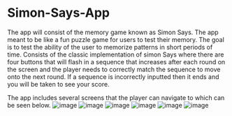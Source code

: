 # Simon-Says-App
The app will consist of the memory game known as Simon Says. The app meant to be like a fun
puzzle game for users to test their memory. The goal is to test the ability of the user to memorize
patterns in short periods of time. Consists of the classic implementation of simon Says where there are four
buttons that will flash in a sequence that increases after each round on the screen and the player needs to correctly match 
the sequence to move onto the next round. If a sequence is incorrectly inputted then it ends and you will be taken to see your
score.

The app includes several screens that the player can navigate to which can be seen below.
![image](https://user-images.githubusercontent.com/53905350/209450299-0ac90168-d89e-45db-82f9-1a2c8c8f47a1.png)
![image](https://user-images.githubusercontent.com/53905350/209450304-e245ff1b-df12-4366-942b-4a4ca43468a2.png)
![image](https://user-images.githubusercontent.com/53905350/209450312-c9ff11ce-727c-4be5-a68c-f35546fb8dce.png)
![image](https://user-images.githubusercontent.com/53905350/209450315-ce72a830-8ad6-4792-b26a-16e98d9b019a.png)
![image](https://user-images.githubusercontent.com/53905350/209450321-de96d0d8-b61d-4602-b855-a2cb14384fce.png)
![image](https://user-images.githubusercontent.com/53905350/209450324-ccbf7456-4198-40ec-9a38-65491d71f138.png)
